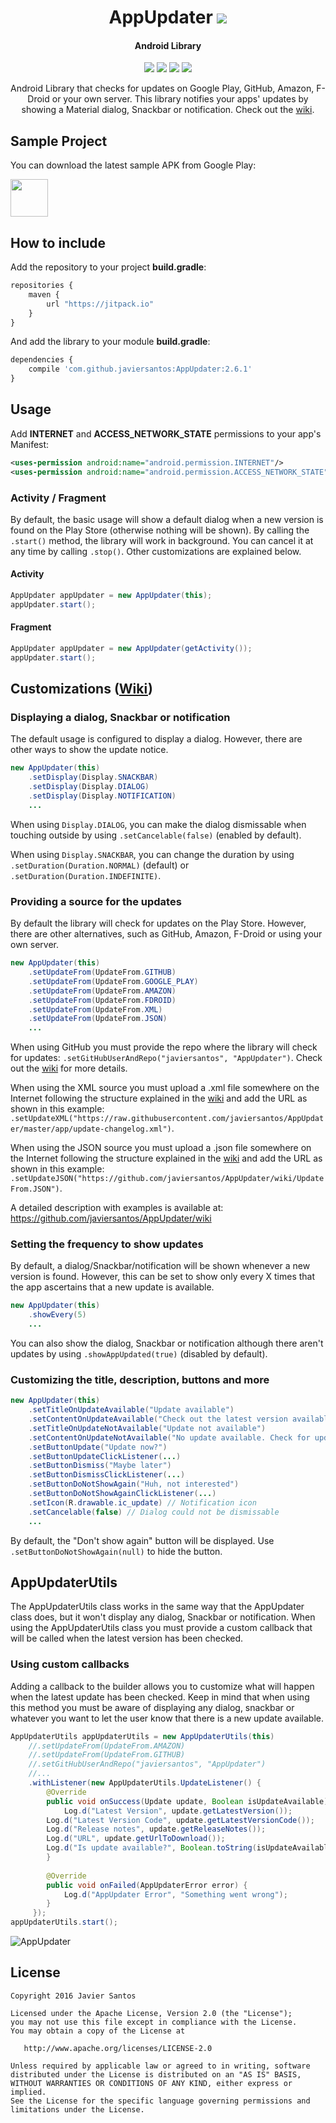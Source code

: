 <h1 align="center">AppUpdater <a href="https://github.com/javiersantos/AppUpdater#how-to-include"><img src="https://jitpack.io/v/javiersantos/AppUpdater.svg"></a></h1>
<h4 align="center">Android Library</h4>

<p align="center">
  <a target="_blank" href="https://android-arsenal.com/api?level=8"><img src="https://img.shields.io/badge/API-9%2B-orange.svg"></a>
  <a target="_blank" href="https://travis-ci.org/javiersantos/AppUpdater"><img src="https://travis-ci.org/javiersantos/AppUpdater.svg?branch=master"></a>
  <a target="_blank" href="http://android-arsenal.com/details/1/3094"><img src="https://img.shields.io/badge/Android%20Arsenal-AppUpdater-blue.svg"></a>
  <a target="_blank" href="https://www.paypal.me/javiersantos" title="Donate using PayPal"><img src="https://img.shields.io/badge/paypal-donate-yellow.svg" /></a>
</p>

<p align="center">Android Library that checks for updates on Google Play, GitHub, Amazon, F-Droid or your own server. This library notifies your apps' updates by showing a Material dialog, Snackbar or notification. Check out the <a href="https://github.com/javiersantos/AppUpdater/wiki">wiki</a>.</p>

## Sample Project
You can download the latest sample APK from Google Play:

<a target="_blank" href="https://play.google.com/store/apps/details?id=com.github.javiersantos.appupdater.demo"><img src="https://play.google.com/intl/en_us/badges/images/generic/en-play-badge.png" height="60"></a>

## How to include
Add the repository to your project **build.gradle**:
```Javascript
repositories {
    maven {
        url "https://jitpack.io"
    }
}
```

And add the library to your module **build.gradle**:
```Javascript
dependencies {
    compile 'com.github.javiersantos:AppUpdater:2.6.1'
}
```

## Usage
Add **INTERNET** and **ACCESS_NETWORK_STATE** permissions to your app's Manifest:
```xml
<uses-permission android:name="android.permission.INTERNET"/>
<uses-permission android:name="android.permission.ACCESS_NETWORK_STATE"/>
```

### Activity / Fragment
By default, the basic usage will show a default dialog when a new version is found on the Play Store (otherwise nothing will be shown). By calling the `.start()` method, the library will work in background. You can cancel it at any time by calling `.stop()`. Other customizations are explained below.

#### Activity
```Java
AppUpdater appUpdater = new AppUpdater(this);
appUpdater.start();
```

#### Fragment
```Java
AppUpdater appUpdater = new AppUpdater(getActivity());
appUpdater.start();
```

## Customizations ([Wiki](https://github.com/javiersantos/AppUpdater/wiki))

### Displaying a dialog, Snackbar or notification
The default usage is configured to display a dialog. However, there are other ways to show the update notice.

```Java
new AppUpdater(this)
	.setDisplay(Display.SNACKBAR)
	.setDisplay(Display.DIALOG)
	.setDisplay(Display.NOTIFICATION)
	...
```

When using `Display.DIALOG`, you can make the dialog dismissable when touching outside by using `.setCancelable(false)` (enabled by default).

When using `Display.SNACKBAR`, you can change the duration by using `.setDuration(Duration.NORMAL)` (default) or 
`.setDuration(Duration.INDEFINITE)`.

### Providing a source for the updates
By default the library will check for updates on the Play Store. However, there are other alternatives, such as GitHub, Amazon, F-Droid or using your own server.

```Java
new AppUpdater(this)
	.setUpdateFrom(UpdateFrom.GITHUB)
	.setUpdateFrom(UpdateFrom.GOOGLE_PLAY)
	.setUpdateFrom(UpdateFrom.AMAZON)
	.setUpdateFrom(UpdateFrom.FDROID)
	.setUpdateFrom(UpdateFrom.XML)
	.setUpdateFrom(UpdateFrom.JSON)
	...
```

When using GitHub you must provide the repo where the library will check for updates: `.setGitHubUserAndRepo("javiersantos", "AppUpdater")`. Check out the [wiki](https://github.com/javiersantos/AppUpdater/wiki/UpdateFrom.GITHUB) for more details.

When using the XML source you must upload a .xml file somewhere on the Internet following the structure explained in the [wiki](https://github.com/javiersantos/AppUpdater/wiki/UpdateFrom.XML) and add the URL as shown in this example: `.setUpdateXML("https://raw.githubusercontent.com/javiersantos/AppUpdater/master/app/update-changelog.xml")`.

When using the JSON source you must upload a .json file somewhere on the Internet following the structure explained in the [wiki](https://github.com/javiersantos/AppUpdater/wiki/UpdateFrom.JSON) and add the URL as shown in this example: `.setUpdateJSON("https://github.com/javiersantos/AppUpdater/wiki/UpdateFrom.JSON")`.

A detailed description with examples is available at: https://github.com/javiersantos/AppUpdater/wiki

### Setting the frequency to show updates
By default, a dialog/Snackbar/notification will be shown whenever a new version is found. However, this can be set to show only every X times that the app ascertains that a new update is available.

```Java
new AppUpdater(this)
	.showEvery(5)
	...
```

You can also show the dialog, Snackbar or notification although there aren't updates by using `.showAppUpdated(true)` (disabled by default).

### Customizing the title, description, buttons and more

```Java
new AppUpdater(this)
	.setTitleOnUpdateAvailable("Update available")
	.setContentOnUpdateAvailable("Check out the latest version available of my app!")
	.setTitleOnUpdateNotAvailable("Update not available")
	.setContentOnUpdateNotAvailable("No update available. Check for updates again later!")
	.setButtonUpdate("Update now?")
	.setButtonUpdateClickListener(...)
	.setButtonDismiss("Maybe later")
	.setButtonDismissClickListener(...)
	.setButtonDoNotShowAgain("Huh, not interested")
	.setButtonDoNotShowAgainClickListener(...)
	.setIcon(R.drawable.ic_update) // Notification icon 
	.setCancelable(false) // Dialog could not be dismissable
	...
```

By default, the "Don't show again" button will be displayed. Use `.setButtonDoNotShowAgain(null)` to hide the button.

## AppUpdaterUtils
The AppUpdaterUtils class works in the same way that the AppUpdater class does, but it won't display any dialog, Snackbar or notification. When using the AppUpdaterUtils class you must provide a custom callback that will be called when the latest version has been checked.

### Using custom callbacks
Adding a callback to the builder allows you to customize what will happen when the latest update has been checked. Keep in mind that when using this method you must be aware of displaying any dialog, snackbar or whatever you want to let the user know that there is a new update available.

```Java
AppUpdaterUtils appUpdaterUtils = new AppUpdaterUtils(this)
    //.setUpdateFrom(UpdateFrom.AMAZON)
    //.setUpdateFrom(UpdateFrom.GITHUB)
    //.setGitHubUserAndRepo("javiersantos", "AppUpdater")
    //...
    .withListener(new AppUpdaterUtils.UpdateListener() {
        @Override
        public void onSuccess(Update update, Boolean isUpdateAvailable) {
            Log.d("Latest Version", update.getLatestVersion());
	    Log.d("Latest Version Code", update.getLatestVersionCode());
	    Log.d("Release notes", update.getReleaseNotes());
	    Log.d("URL", update.getUrlToDownload());
	    Log.d("Is update available?", Boolean.toString(isUpdateAvailable));
        }
        
        @Override
        public void onFailed(AppUpdaterError error) {
            Log.d("AppUpdater Error", "Something went wrong");
        }
     });
appUpdaterUtils.start();
```

![AppUpdater](https://raw.githubusercontent.com/javiersantos/AppUpdater/master/Screenshots/banner.png)

## License
	Copyright 2016 Javier Santos
	
	Licensed under the Apache License, Version 2.0 (the "License");
	you may not use this file except in compliance with the License.
	You may obtain a copy of the License at
	
	   http://www.apache.org/licenses/LICENSE-2.0
	
	Unless required by applicable law or agreed to in writing, software
	distributed under the License is distributed on an "AS IS" BASIS,
	WITHOUT WARRANTIES OR CONDITIONS OF ANY KIND, either express or implied.
	See the License for the specific language governing permissions and
	limitations under the License.

